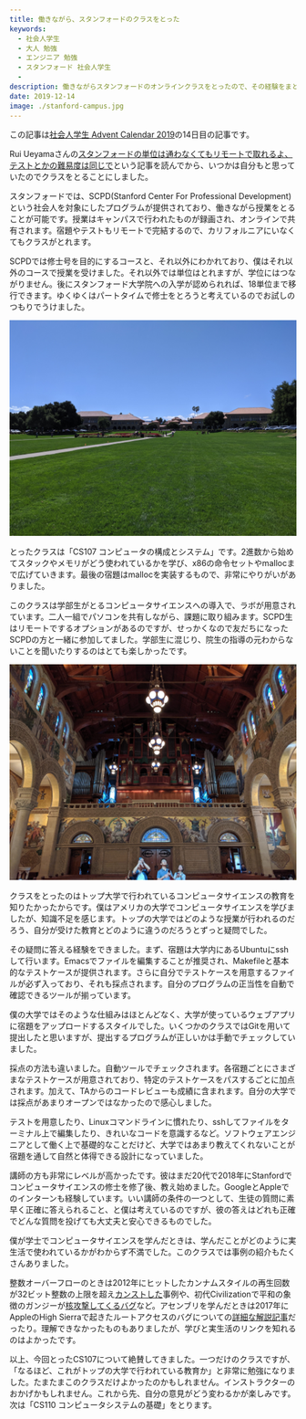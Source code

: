 ```yaml
---
title: 働きながら、スタンフォードのクラスをとった
keywords:
  - 社会人学生
  - 大人 勉強
  - エンジニア 勉強
  - スタンフォード 社会人学生
  - 
description: 働きながらスタンフォードのオンラインクラスをとったので、その経験をまとめます。
date: 2019-12-14
image: ./stanford-campus.jpg
---
```

この記事は[社会人学生 Advent Calendar 2019](https://adventar.org/calendars/4496)の14日目の記事です。

Rui Ueyamaさんの[スタンフォードの単位は通わなくてもリモートで取れるよ、テストとかの難易度は同じで](https://note.com/ruiu/n/n7e1a79f5e9e4)という記事を読んでから、いつかは自分もと思っていたのでクラスをとることにしました。

スタンフォードでは、SCPD(Stanford Center For Professional Development)という社会人を対象にしたプログラムが提供されており、働きながら授業をとることが可能です。授業はキャンパスで行われたものが録画され、オンラインで共有されます。宿題やテストもリモートで完結するので、カリフォルニアにいなくてもクラスがとれます。

SCPDでは修士号を目的にするコースと、それ以外にわかれており、僕はそれ以外のコースで授業を受けました。それ以外では単位はとれますが、学位にはつながりません。後にスタンフォード大学院への入学が認められれば、18単位まで移行できます。ゆくゆくはパートタイムで修士をとろうと考えているのでお試しのつもりでうけました。

![](./stanford-campus.jpg "スタンフォードのキャンパス")

とったクラスは「CS107 コンピュータの構成とシステム」です。2進数から始めてスタックやメモリがどう使われているかを学び、x86の命令セットやmallocまで広げていきます。最後の宿題はmallocを実装するもので、非常にやりがいがありました。

このクラスは学部生がとるコンピュータサイエンスへの導入で、ラボが用意されています。二人一組でパソコンを共有しながら、課題に取り組みます。SCPD生はリモートでするオプションがあるのですが、せっかくなので友だちになったSCPDの方と一緒に参加してました。学部生に混じり、院生の指導の元わからないことを聞いたりするのはとても楽しかったです。

![](./stanford-chapel.jpg "スタンフォード内にある教会")

クラスをとったのはトップ大学で行われているコンピュータサイエンスの教育を知りたかったからです。僕はアメリカの大学でコンピュータサイエンスを学びましたが、知識不足を感じます。トップの大学ではどのような授業が行われるのだろう、自分が受けた教育とどのように違うのだろうとずっと疑問でした。

その疑問に答える経験をできました。まず、宿題は大学内にあるUbuntuにsshして行います。Emacsでファイルを編集することが推奨され、Makefileと基本的なテストケースが提供されます。さらに自分でテストケースを用意するファイルが必ず入っており、それも採点されます。自分のプログラムの正当性を自動で確認できるツールが揃っています。

僕の大学ではそのような仕組みはほとんどなく、大学が使っているウェブアプリに宿題をアップロードするスタイルでした。いくつかのクラスではGitを用いて提出したと思いますが、提出するプログラムが正しいかは手動でチェックしていました。

採点の方法も違いました。自動ツールでチェックされます。各宿題ごとにさまざまなテストケースが用意されており、特定のテストケースをパスするごとに加点されます。加えて、TAからのコードレビューも成績に含まれます。自分の大学では採点があまりオープンではなかったので感心しました。

テストを用意したり、Linuxコマンドラインに慣れたり、sshしてファイルをターミナル上で編集したり、きれいなコードを意識するなど。ソフトウェアエンジニアとして働く上で基礎的なことだけど、大学ではあまり教えてくれないことが宿題を通して自然と体得できる設計になっていました。

講師の方も非常にレベルが高かったです。彼はまだ20代で2018年にStanfordでコンピュータサイエンスの修士を修了後、教え始めました。GoogleとAppleでのインターンも経験しています。いい講師の条件の一つとして、生徒の質問に素早く正確に答えられること、と僕は考えているのですが、彼の答えはどれも正確でどんな質問を投げても大丈夫と安心できるものでした。

僕が学士でコンピュータサイエンスを学んだときは、学んだことがどのように実生活で使われているかがわからず不満でした。このクラスでは事例の紹介もたくさんありました。

整数オーバーフローのときは2012年にヒットしたカンナムスタイルの再生回数が32ビット整数の上限を超え[カンストした](https://news.yahoo.co.jp/byline/taromatsumura/20141204-00041207/)事例や、初代Civilizationで平和の象徴のガンジーが[核攻撃してくるバグ](https://note.com/ruiu/n/n89d18450b1bb)など。アセンブリを学んだときは2017年にAppleのHigh Sierraで起きたルートアクセスのバグについての[詳細な解説記事](https://objective-see.com/blog/blog_0x24.html)だったり。理解できなかったものもありましたが、学びと実生活のリンクを知れるのはよかったです。

以上、今回とったCS107について絶賛してきました。一つだけのクラスですが、「なるほど、これがトップの大学で行われている教育か」と非常に勉強になりました。たまたまこのクラスだけよかったのかもしれません。インストラクターのおかげかもしれません。これから先、自分の意見がどう変わるかが楽しみです。次は「CS110 コンピュータシステムの基礎」をとります。
